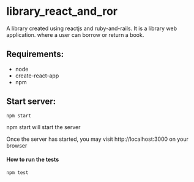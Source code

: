 # library_react_and_ror
A library created using reactjs and ruby-and-rails. It is a library web application. where a user can borrow or return a book. 

## Requirements:
* node
* create-react-app
* npm

## Start server:
```shell
npm start
```
npm start will start the server

Once the server has started, you may visit http://localhost:3000 on your 
browser

####  How to run the tests

```shell
npm test
```
